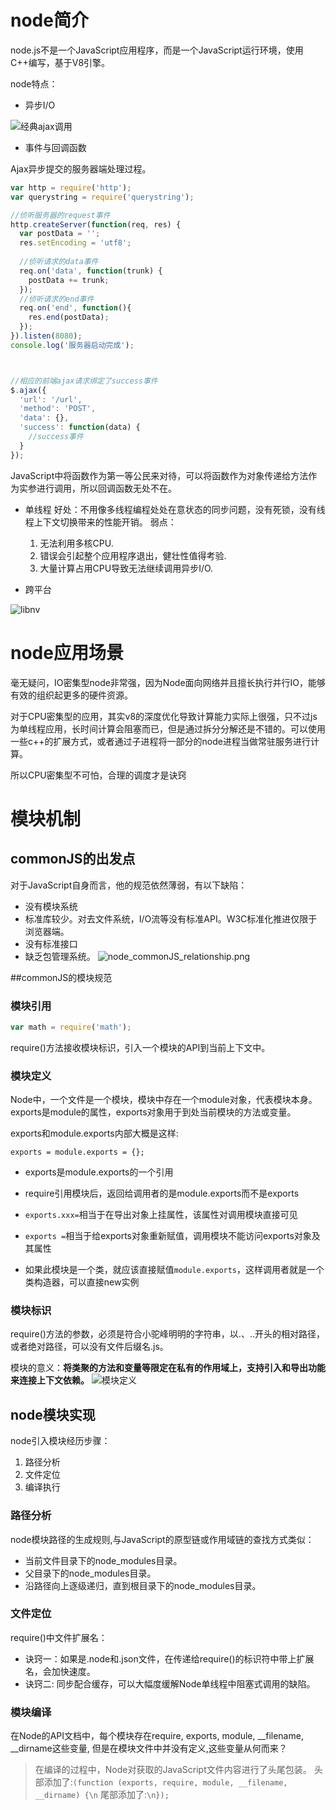 # node简介
node.js不是一个JavaScript应用程序，而是一个JavaScript运行环境，使用C++编写，基于V8引擎。

node特点：

* 异步I/O

 ![经典ajax调用](image/classic_ajax_call.png)

* 事件与回调函数

Ajax异步提交的服务器端处理过程。

```js
var http = require('http');
var querystring = require('querystring');

//侦听服务器的request事件
http.createServer(function(req, res) {
  var postData = '';
  res.setEncoding = 'utf8';
  
  //侦听请求的data事件
  req.on('data', function(trunk) {
    postData += trunk;
  });
  //侦听请求的end事件
  req.on('end', function(){
    res.end(postData);
  });
}).listen(8080);
console.log('服务器启动完成');



//相应的前端ajax请求绑定了success事件
$.ajax({
  'url': '/url',
  'method': 'POST',
  'data': {},
  'success': function(data) {
    //success事件
  }
});
```
JavaScript中将函数作为第一等公民来对待，可以将函数作为对象传递给方法作为实参进行调用，所以回调函数无处不在。

* 单线程
好处：不用像多线程编程处处在意状态的同步问题，没有死锁，没有线程上下文切换带来的性能开销。
弱点：
	1. 无法利用多核CPU.
	2. 错误会引起整个应用程序退出，健壮性值得考验.
	3. 大量计算占用CPU导致无法继续调用异步I/O.

* 跨平台

![libnv](image/libnv.png)

# node应用场景
毫无疑问，IO密集型node非常强，因为Node面向网络并且擅长执行并行IO，能够有效的组织起更多的硬件资源。

对于CPU密集型的应用，其实v8的深度优化导致计算能力实际上很强，只不过js为单线程应用，长时间计算会阻塞而已，但是通过拆分分解还是不错的。可以使用一些c++的扩展方式，或者通过子进程将一部分的node进程当做常驻服务进行计算。

所以CPU密集型不可怕，合理的调度才是诀窍

# 模块机制
## commonJS的出发点
对于JavaScript自身而言，他的规范依然薄弱，有以下缺陷：

* 没有模块系统
* 标准库较少。对去文件系统，I/O流等没有标准API。W3C标准化推进仅限于浏览器端。
* 没有标准接口
* 缺乏包管理系统。
![node_commonJS_relationship.png](image/node_commonJS_relationship.png)

##commonJS的模块规范
### 模块引用
```js
var math = require('math');
```
require()方法接收模块标识，引入一个模块的API到当前上下文中。
### 模块定义
Node中，一个文件是一个模块，模块中存在一个module对象，代表模块本身。exports是module的属性，exports对象用于到处当前模块的方法或变量。

exports和module.exports内部大概是这样:
```
exports = module.exports = {};
```  

* exports是module.exports的一个引用

* require引用模块后，返回给调用者的是module.exports而不是exports

* `exports.xxx=`相当于在导出对象上挂属性，该属性对调用模块直接可见

* `exports =`相当于给exports对象重新赋值，调用模块不能访问exports对象及其属性

* 如果此模块是一个类，就应该直接赋值`module.exports`，这样调用者就是一个类构造器，可以直接new实例


### 模块标识
require()方法的参数，必须是符合小驼峰明明的字符串，以.、..开头的相对路径，或者绝对路径，可以没有文件后缀名.js。

模块的意义：**将类聚的方法和变量等限定在私有的作用域上，支持引入和导出功能来连接上下文依赖。**
![模块定义](image/module_define.png)
## node模块实现
node引入模块经历步骤：

  1. 路径分析
  2. 文件定位
  3. 编译执行
  
### 路径分析  
node模块路径的生成规则,与JavaScript的原型链或作用域链的查找方式类似：

* 当前文件目录下的node_modules目录。
* 父目录下的node_modules目录。
* 沿路径向上逐级递归，直到根目录下的node_modules目录。

### 文件定位
require()中文件扩展名：

* 诀窍一：如果是.node和.json文件，在传递给require()的标识符中带上扩展名，会加快速度。
* 诀窍二: 同步配合缓存，可以大幅度缓解Node单线程中阻塞式调用的缺陷。

### 模块编译
在Node的API文档中，每个模块存在require, exports, module, __filename, __dirname这些变量, 但是在模块文件中并没有定义,这些变量从何而来？
> 在编译的过程中，Node对获取的JavaScript文件内容进行了头尾包装。
> 头部添加了:`(function (exports, require, module, __filename, __dirname) {\n`
> 尾部添加了:`\n});`






  

  